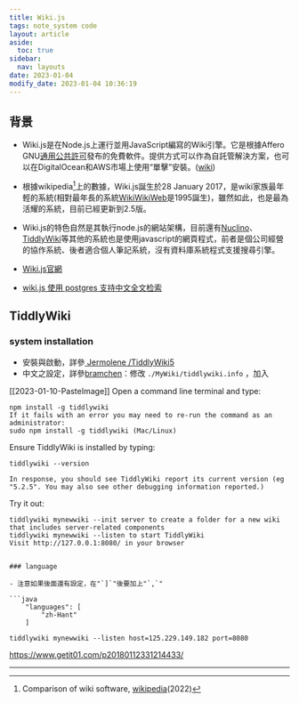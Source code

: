```yaml
---
title: Wiki.js
tags: note_system code
layout: article
aside:
  toc: true
sidebar:
  nav: layouts
date: 2023-01-04
modify_date: 2023-01-04 10:36:19
---
```


## 背景

- Wiki.js是在Node.js上運行並用JavaScript編寫的Wiki引擎。它是根據Affero GNU[通用公共許可][gnu]發布的免費軟件。提供方式可以作為自託管解決方案，也可以在DigitalOcean和AWS市場上使用“單擊”安裝。([wiki][wikijs_wiki])
- 根據wikipedia[^1]上的數據，Wiki.js誕生於28 January 2017，是wiki家族最年輕的系統(相對最年長的系統[WikiWikiWeb][WikiWikiWeb]是1995誕生)，雖然如此，也是最為活耀的系統，目前已經更新到2.5版。
- Wiki.js的特色自然是其執行node.js的網站架構，目前還有[Nuclino][Nuclino]、[TiddlyWiki][TiddlyWiki]等其他的系統也是使用javascript的網頁程式，前者是個公司經營的協作系統、後者適合個人筆記系統，沒有資料庫系統程式支援搜尋引擎。

- [Wiki.js官網][wikijs_official]
- [wiki.js 使用 postgres 支持中文全文检索](https://zhuanlan.zhihu.com/p/335359081)

## TiddlyWiki

### system installation

- 安裝與啟動，詳參[ Jermolene /TiddlyWiki5][Jermo]
- 中文之設定，詳參[bramchen][bramchen]：修改 `./MyWiki/tiddlywiki.info` ，加入

[[2023-01-10-PasteImage]]
Open a command line terminal and type:

    npm install -g tiddlywiki
    If it fails with an error you may need to re-run the command as an administrator:
    sudo npm install -g tiddlywiki (Mac/Linux)

Ensure TiddlyWiki is installed by typing:

    tiddlywiki --version

    In response, you should see TiddlyWiki report its current version (eg "5.2.5". You may also see other debugging information reported.)

Try it out:

    tiddlywiki mynewwiki --init server to create a folder for a new wiki that includes server-related components
    tiddlywiki mynewwiki --listen to start TiddlyWiki
    Visit http://127.0.0.1:8080/ in your browser
```

### language

- 注意如果後面還有設定，在"`]`"後要加上"`,`"

```java
    "languages": [
        "zh-Hant"
    ]
```
`tiddlywiki mynewwiki --listen host=125.229.149.182 port=8080`

https://www.getit01.com/p20180112331214433/

---
[^1]: Comparison of wiki software, [wikipedia][cmp](2022)

[Jermo]: <https://github.com/Jermolene/TiddlyWiki5> "Installing TiddlyWiki on Node.js"
[bramchen]: <http://bramchen.objectis.net/> "bramchen"
[TiddlyWiki]: <https://en.wikipedia.org/wiki/TiddlyWiki> "TiddlyWiki is a personal wiki and a non-linear notebook for organising and sharing complex information. It is an open-source single page application wiki in the form of a single HTML file that includes CSS, JavaScript, embedded files such as images, and the text content. It is designed to be easy to customize and re-shape depending on application. It facilitates re-use of content by dividing it into small pieces called Tiddlers."
[Nuclino]: <https://en.wikipedia.org/wiki/Nuclino> "Nuclino is a cloud-based team collaboration software which allows teams to collaborate and share information in real time.[2][3] It was founded in Munich, Germany in 2015.[4] Some notable features include a WYSIWYG collaborative real-time editor and a visual representation of a team's knowledge in a graph. In addition to its web-based and desktop application, in 2018, Nuclino launched a free mobile app for Android and iOS."
[WikiWikiWeb]: <https://zh.wikipedia.org/wiki/WikiWikiWeb> "WikiWikiWeb是第一個用戶可編輯的維基網站，於1995年3月25日由其發明者程序員沃德·坎寧安與Portland Pattern Repository網站一起討論軟件設計模式後推出。WikiWikiWeb這個名字最初也是於運行這個網站的維基軟件名稱。這個維基軟件用Perl編程語言編寫，後更名為“WikiBase”。WikiWikiWeb是由坎寧安在1994年開發的，目的是方便程序員之間的思想交流。這個概念是基於坎寧安在20世紀80年代後期編寫HyperCard堆程式時想到的"
[gnu]: <https://en.wikipedia.org/wiki/GNU_Affero_General_Public_License> "GNU Affero General Public License"
[cmp]: <https://en.wikipedia.org/wiki/Comparison_of_wiki_software> "Comparison of wiki software"
[wikijs_official]: <https://js.wiki/> "The most powerful and extensible open source Wiki software, Make documentation a joy to write using Wiki.js's beautiful and intuitive interface!"
[wikijs_wiki]: <https://en.wikipedia.org/wiki/Wiki.js> "Wiki.js是在Node.js上運行並用JavaScript編寫的Wiki引擎。它是根據Affero GNU通用公共許可發布的免費軟件。它可以作為自託管解決方案提供，也可以在DigitalOcean和AWS市場上使用“單擊”安裝提供。"

